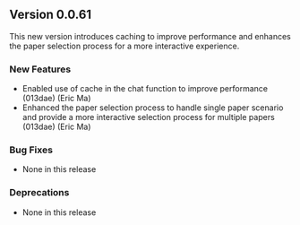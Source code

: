 ## Version 0.0.61

This new version introduces caching to improve performance and enhances the paper selection process for a more interactive experience.

### New Features

- Enabled use of cache in the chat function to improve performance (013dae) (Eric Ma)
- Enhanced the paper selection process to handle single paper scenario and provide a more interactive selection process for multiple papers (013dae) (Eric Ma)

### Bug Fixes

- None in this release

### Deprecations

- None in this release
